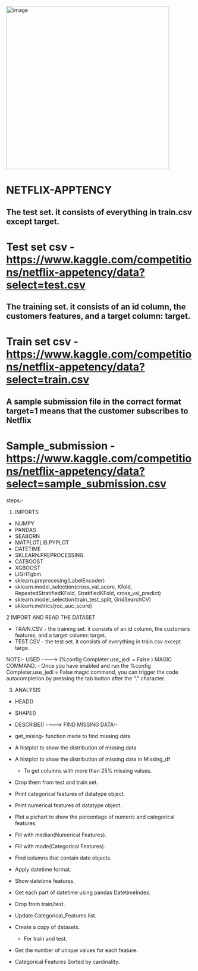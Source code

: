 <img width="438" alt="image" src="https://user-images.githubusercontent.com/88205480/177112704-cb3dd34a-2a83-4203-ac64-726f50bf00f6.png">

# NETFLIX-APPTENCY
## The test set. it consists of everything in train.csv except target.
# Test set csv - https://www.kaggle.com/competitions/netflix-appetency/data?select=test.csv
## The training set. it consists of an id column, the customers features, and a target column: target.
# Train set csv - https://www.kaggle.com/competitions/netflix-appetency/data?select=train.csv
## A sample submission file in the correct format target=1 means that the customer subscribes to Netflix
# Sample_submission - https://www.kaggle.com/competitions/netflix-appetency/data?select=sample_submission.csv


steps:-
1) IMPORTS

- NUMPY
- PANDAS
- SEABORN
- MATPLOTLIB.PYPLOT
- DATETIME
- SKLEARN.PREPROCESSING
- CATBOOST
- XGBOOST
- LIGHTgbm
- sklearn.preprocesing(LabelEncoder)
- sklearn.model_selection(cross_val_score, Kfold, RepeatedStratifiedKFold, StratifiedKFold, cross_val_predict)
- sklearn.model_selection(train_test_split, GridSearchCV)
- sklearn.metrics(roc_auc_score)


2 IMPORT AND READ THE DATASET
- TRAIN.CSV - the training set. it consists of an id column, the customers features, and a target column: target.
- TEST.CSV  - the test set. it consists of everything in train.csv except targe.

NOTE:- USED ---->  (%config Completer.use_jedi = False ) MAGIC COMMAND.
			- Once you have enabled and run the %config Completer.use_jedi = False magic command, 
			  you can trigger the code autocompletion by pressing the tab button after the "." character.


3. ANALYSIS
- HEAD()
- SHAPE()
- DESCRIBE()
----> FIND MISSING DATA:-
- get_mising- function made to find missing data
- A histplot to show the distribution of missing data
- A histplot to show the distribution of missing data  in  Missing_df
	- To get columns with more than 25% missing values.
- Drop them from test and train set.

- Print categorical features of datatype object.
- Print numerical features of datatype object.
- Plot a pichart to show the percentage of numeric and categorical features.
- Fill with median(Numerical Features).
- Fill with mode(Categorical Features).

- Find columns that contain date objects.
- Apply datetime format.
- Show datetime features.
- Get each part of datetime using pandas DatetimeIndex.

- Drop from train/test.
- Update Categorical_Features list.

- Create a copy of datasets.
	- For train and test.
- Get the number of unique values for each feature.
- Categorical Features Sorted by cardinality.
